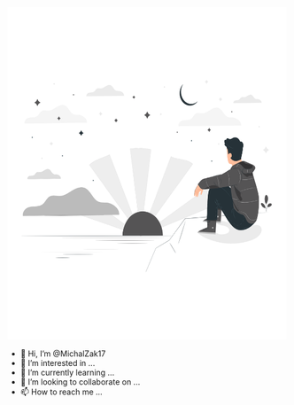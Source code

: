 <p align="center">
  <img src="https://github.com/MichalZak17/MichalZak17/blob/main/1.png" height="600"/>
</p>


- 👋 Hi, I’m @MichalZak17
- 👀 I’m interested in ...
- 🌱 I’m currently learning ...
- 💞️ I’m looking to collaborate on ...
- 📫 How to reach me ...

<!---
MichalZak17/MichalZak17 is a ✨ special ✨ repository because its `README.md` (this file) appears on your GitHub profile.
You can click the Preview link to take a look at your changes.
--->
